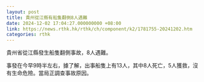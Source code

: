 ```yaml
---
layout: post
title: 貴州從江縣有船隻翻側8人遇難
date: 2024-12-02 17:04:27.000000000 +08:00
link: https://news.rthk.hk/rthk/ch/component/k2/1781755-20241202.htm
categories: rthk
---
```


貴州省從江縣發生船隻翻側事故，8人遇難。

事發在今早9時半左右，據了解，出事船隻上有13人，其中8人死亡，5人獲救，沒有生命危險。當局正調查事故原因。
